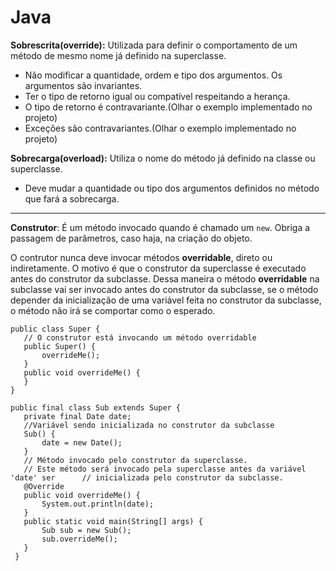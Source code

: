 # Java
**Sobrescrita(override):** Utilizada para definir o comportamento de um método de mesmo nome já definido na superclasse.

  - Não modificar a quantidade, ordem e tipo dos argumentos. Os argumentos são invariantes.
  - Ter o tipo de retorno igual ou compatível respeitando a herança.
  - O tipo de retorno é contravariante.(Olhar o exemplo implementado no projeto)
  - Exceções são contravariantes.(Olhar o exemplo implementado no projeto)

**Sobrecarga(overload):** Utiliza o nome do método já definido na classe ou superclasse.

- Deve mudar a quantidade ou tipo dos argumentos definidos no método que fará a sobrecarga.

---

**Construtor**: É um método invocado quando é chamado um `new`. Obriga a passagem de parâmetros, caso haja, na criação do objeto.

O contrutor nunca deve invocar métodos **overridable**, direto ou indiretamente. O motivo é que o construtor da superclasse é executado antes do construtor da subclasse. Dessa maneira o método **overridable** na subclasse vai ser invocado antes do construtor da subclasse, se o método depender da inicialização de uma variável feita no construtor da subclasse, o método não irá se comportar como o esperado.

	public class Super {
       // O construtor está invocando um método overridable
       public Super() {
           overrideMe();
       }
       public void overrideMe() {
       }	
	}
	
	public final class Sub extends Super {
       private final Date date; 
       //Variável sendo inicializada no construtor da subclasse
       Sub() {
           date = new Date();
	   }
       // Método invocado pelo construtor da superclasse.
       // Este método será invocado pela superclasse antes da variável 'date' ser 	   // inicializada pelo construtor da subclasse.
       @Override 
       public void overrideMe() {
           System.out.println(date);
	   }
       public static void main(String[] args) {
           Sub sub = new Sub();
           sub.overrideMe();
	   }	
	 }
  	
  
  	
